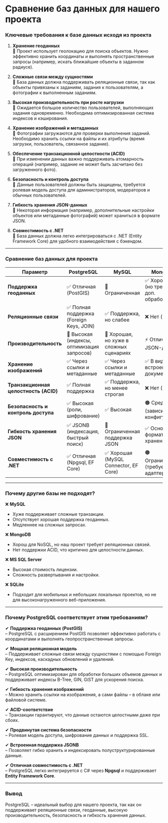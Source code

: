 # Сравнение баз данных для нашего проекта

### **Ключевые требования к базе данных исходя из проекта**  

1. **Хранение геоданных**  
   📌 Проект использует геолокацию для поиска объектов. Нужно эффективно хранить координаты и выполнять пространственные запросы (например, искать ближайшие объекты в заданном радиусе).  

2. **Сложные связи между сущностями**  
   📌 База данных должна поддерживать реляционные связи, так как объекты привязаны к заданиям, задания к пользователям, а фотографии к выполненным заданиям.  

3. **Высокая производительность при росте нагрузки**  
   📌 Ожидается большое количество пользователей, выполняющих задания одновременно. Необходима оптимизированная система индексов и кэширования.  

4. **Хранение изображений и метаданных**  
   📌 Фотографии загружаются для проверки выполнения заданий. Необходимо хранить ссылки на файлы и их атрибуты (время загрузки, пользователь, связанное задание).  

5. **Обеспечение транзакционной целостности (ACID)**  
   📌 При изменении данных важно поддерживать атомарность операций (например, задание не может быть засчитано без загруженного фото).  

6. **Безопасность и контроль доступа**  
   📌 Данные пользователей должны быть защищены, требуется ролевая модель доступа для администраторов, модераторов и обычных пользователей.  

7. **Гибкость хранения JSON-данных**  
   📌 Некоторая информация (например, дополнительные настройки объектов или метаданные фотографий) может храниться в формате JSON.  

8. **Совместимость с .NET**  
   📌 База данных должна легко интегрироваться с .NET (Entity Framework Core) для удобного взаимодействия с бэкендом.  

---

### **Сравнение баз данных для проекта**  

| **Параметр**             | **PostgreSQL** | **MySQL** | **MongoDB** | **MS SQL Server** | **SQLite** |  
|-------------------------|--------------|-----------|-------------|----------------|---------|  
| **Поддержка геоданных**  | ✅ Отличная (PostGIS) | 🔸 Ограниченная | ✅ Хорошая (но требует доп. обработки) | 🔸 Ограниченная | ❌ Нет |  
| **Реляционные связи**  | ✅ Полная поддержка (Foreign Keys, JOIN) | ✅ Поддержка, но слабее | ❌ Нет (NoSQL) | ✅ Отличная | 🔸 Ограниченная |  
| **Производительность**   | 🚀 Высокая (индексы, оптимизация запросов) | 🔸 Хорошая, но хуже в сложных сценариях | ⚡ Отличная на JSON-данных | 🚀 Высокая (но требует ресурсов) | ❌ Низкая на больших данных |  
| **Хранение изображений** | ✅ Через ссылки и метаданные | ✅ Через ссылки и метаданные | ✅ В виде встроенных документов | ✅ Через ссылки и метаданные | ✅ Через ссылки и метаданные |  
| **Транзакционная целостность (ACID)** | ✅ Полная поддержка | ✅ Поддержка, но менее строгая | ❌ Нет (NoSQL) | ✅ Полная поддержка | ✅ Базовая |  
| **Безопасность и контроль доступа** | ✅ Высокая (роли, шифрование) | ✅ Высокая | 🟠 Средняя (зависит от конфигурации) | ✅ Отличная (Windows-аутентификация) | ❌ Минимальная |  
| **Гибкость хранения JSON** | ✅ JSONB (индексация, быстрый поиск) | 🔸 Ограниченная поддержка JSON | ✅ Основной формат хранения | ✅ JSON-формат в новых версиях | 🔸 Ограниченная |  
| **Совместимость с .NET** | ✅ Отличная (Npgsql, EF Core) | ✅ Хорошая (MySQL Connector, EF Core) | 🟠 Ограниченная (требует адаптеров) | ✅ Отличная (нативная поддержка) | ✅ Простая, но функциональность ограничена |  

---

### **Почему другие базы не подходят?**  

❌ **MySQL**  
- Хуже поддерживает сложные транзакции.  
- Отсутствует хорошая поддержка геоданных.  
- Медленнее на сложных запросах.  

❌ **MongoDB**  
- Хорош для NoSQL, но наш проект требует реляционных связей.  
- Нет поддержки ACID, что критично для целостности данных.  

❌ **MS SQL Server**  
- Высокая стоимость лицензии.  
- Сложность развертывания и настройки.  

❌ **SQLite**  
- Подходит для мобильных и небольших локальных проектов, но не для высоконагруженного веб-приложения.  

---

### **Почему PostgreSQL соответствует этим требованиям?**  

✔ **Поддержка геоданных (PostGIS)**  
   – PostgreSQL с расширением PostGIS позволяет эффективно работать с координатами и выполнять геопространственные запросы.  

✔ **Мощная реляционная модель**  
   – Поддерживает сложные связи между сущностями с помощью Foreign Key, индексов, каскадных обновлений и удалений.  

✔ **Высокая производительность**  
   – PostgreSQL оптимизирован для обработки больших объемов данных и поддерживает индексы B-Tree, GIN, GiST для ускорения поиска.  

✔ **Гибкость хранения изображений**  
   – Можно хранить ссылки на изображения, а сами файлы – в облаке или файловой системе.  

✔ **ACID-соответствие**  
   – Транзакции гарантируют, что данные остаются целостными даже при сбоях.  

✔ **Продвинутая система безопасности**  
   – Ролевая модель доступа, шифрование данных и поддержка SSL.  

✔ **Встроенная поддержка JSONB**  
   – Позволяет гибко хранить и индексировать полуструктурированные данные.  

✔ **Отличная совместимость с .NET**  
   – PostgreSQL легко интегрируется с C# через **Npgsql** и поддерживает **Entity Framework Core**.  

---

### **Вывод**  
PostgreSQL – идеальный выбор для нашего проекта, так как он поддерживает реляционные связи, геоданные, высокую производительность, безопасность и гибкость хранения данных.
